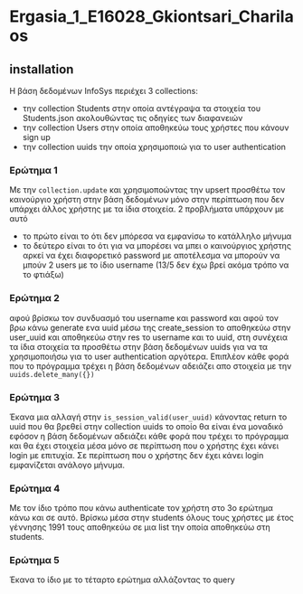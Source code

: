 # Ergasia_1_E16028_Gkiontsari_Charilaos
## installation
Η βάση δεδομένων InfoSys περιέχει 3 collections:
* την collection Students στην οποία αντέγραψα τα στοιχεία του Students.json ακολουθώντας τις οδηγίες των διαφανειών
* την collection Users στην οποία αποθηκεύω τους χρήστες που κάνουν sign up
* την collection uuids την οποία χρησιμοποιώ για το user authentication 

### Ερώτημα 1
Με την `collection.update` και χρησιμοποώντας την upsert προσθέτω τον καινούργιο χρήστη στην βάση δεδομένων μόνο στην περίπτωση που δεν υπάρχει άλλος χρήστης με τα ίδια στοιχεία. 2 προβλήματα υπάρχουν με αυτό
* το πρώτο είναι το ότι δεν μπόρεσα να εμφανίσω το κατάλληλο μήνυμα 
* το δεύτερο είναι το ότι για να μπορέσει να μπει ο καινούργιος χρήστης αρκεί να έχει διαφορετικό password με αποτέλεσμα να μπορούν να μπούν 2 users με το ίδιο username (13/5 δεν έχω βρεί ακόμα τρόπο να το φτιάξω)

### Ερώτημα 2
αφού βρίσκω τον συνδυασμό του username και password και αφού τον βρω κάνω generate ενα uuid μέσω της create_session το αποθηκεύω στην user_uuid και αποθηκεύω στην res το username και το uuid, στη συνέχεια τα ίδια στοιχεία τα προσθέτω στην βάση δεδομένων uuids για να τα χρησιμοποιήσω για το user authentication αργότερα. Επιπλέον κάθε φορά που το πρόγραμμα τρέχει η βάση δεδομένων αδειάζει απο στοιχεία με την `uuids.delete_many({})` 

### Ερώτημα 3
Έκανα μια αλλαγή στην `is_session_valid(user_uuid)` κάνοντας return το uuid που θα βρεθεί στην collection uuids το οποίο θα είναι ένα μοναδικό εφόσον η βάση δεδομένων αδειάζει κάθε φορά που τρέχει το πρόγραμμα και θα έχει στοιχεία μέσα μόνο σε περίπτωση που ο χρήστης έχει κάνει login με επιτυχία. Σε περίπτωση που ο χρήστης δεν έχει κάνει login εμφανίζεται ανάλογο μήνυμα. 

### Ερώτημα 4
Με τον ίδιο τρόπο που κάνω authenticate τον χρήστη στο 3ο ερώτημα κάνω και σε αυτό.
Βρίσκω μέσα στην students όλους τους χρήστες με έτος γέννησης 1991 τους αποθηκεύω σε μια list την οποία αποθηκεύω στη students.

### Ερώτημα 5
Έκανα το ίδιο με το τέταρτο ερώτημα αλλάζοντας το query


